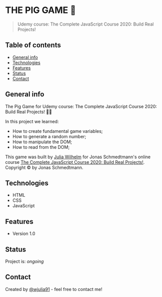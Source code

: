 
# THE PIG GAME 🐷

>  Udemy course: The Complete JavaScript Course 2020: Build Real Projects!


## Table of contents
* [General info](#general-info)
* [Technologies](#technologies)
* [Features](#features)
* [Status](#status)
* [Contact](#contact)

## General info
The Pig Game for Udemy course: The Complete JavaScript Course 2020: Build Real Projects! 🎲🐖

In this project we learned:
* How to create fundamental game variables;
* How to generate a random number;
* How to manipulate the DOM;
* How to read from the DOM;

This game was built by <a href="https://www.linkedin.com/in/wjulia91/">Julia Wilhelm</a> for Jonas Schmedtmann's online course <a href="https://www.udemy.com/share/101WfeB0cbc1xbTHw=/">The Complete JavaScript Course 2020: Build Real Projects!</a>. Copyright © by Jonas Schmedtmann. 

## Technologies
* HTML
* CSS
* JavaScript

## Features
* Version 1.0

## Status
Project is: _ongoing_

## Contact
Created by [@wjulia91](https://www.linkedin.com/in/wjulia91/) - feel free to contact me!